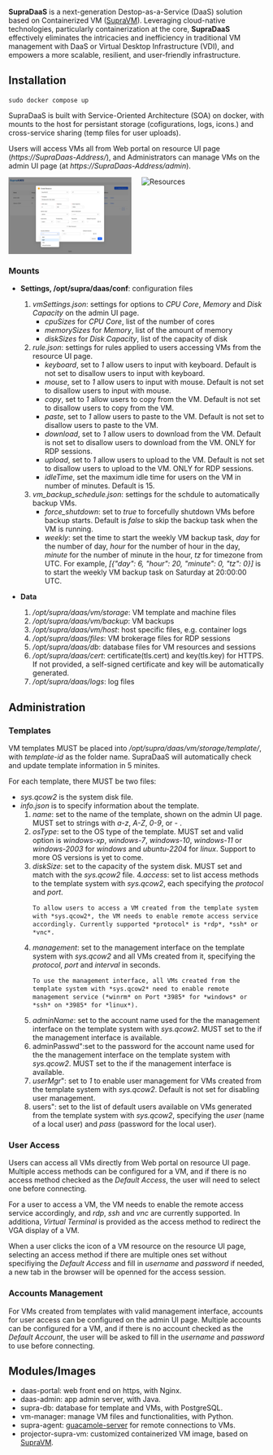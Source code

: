 **SupraDaaS** is a next-generation Destop-as-a-Service (DaaS) solution based on Containerized VM ([SupraVM](https://github.com/supraaxes/supravm)). Leveraging cloud-native technologies, particularly containerization at the core, **SupraDaaS** effectively eliminates the intricacies and inefficiency in traditional VM management with DaaS or Virtual Desktop Infrastructure (VDI), and empowers a more scalable, resilient, and user-friendly infrastructure.

## Installation
```
sudo docker compose up
```

SupraDaaS is built with Service-Oriented Architecture (SOA) on docker, with mounts to the host for persistant storage (cofigurations, logs, icons.) and cross-service sharing (temp files for user uploads).

Users will access VMs all from Web portal on resource UI page (*https://SupraDaas-Address/*), and Administrators can manage VMs on the admin UI page (at *https://SupraDaas-Address/admin*).

<div style="display: flex; justify-content: space-between;">
  <img src="examples/SupraDaaS-admin.png" alt="Admin" style="width: 48%;"/>
  <img src="examples/SupraDaaS-resources.png" alt="Resources" style="width: 48%;"/>
</div>

### Mounts 
- **Settings, /opt/supra/daas/conf**: configuration files  
    1. *vmSettings.json*: settings for options to *CPU Core*, *Memory* and *Disk Capacity* on the admin UI page. 
        - *cpuSizes* for *CPU Core*, list of the number of cores
        - *memorySizes* for *Memory*, list of the amount of memory
        - *diskSizes* for *Disk Capacity*, list of the capacity of disk
    2. *rule.json*: settings for rules applied to users accessing VMs from the resource UI page.
        - *keyboard*, set to *1* allow users to input with keyboard. Default is not set to disallow users to input with keyboard.
        - *mouse*, set to *1* allow users to input with mouse. Default is not set to disallow users to input with mouse.
        - *copy*, set to *1* allow users to copy from the VM. Default is not set to disallow users to copy from the VM.
        - *paste*, set to *1* allow users to paste to the VM. Default is not set to disallow users to paste to the VM.
        - *download*, set to *1* allow users to download from the VM. Default is not set to disallow users to download from the VM. ONLY for RDP sessions.
        - *upload*, set to *1* allow users to upload to the VM. Default is not set to disallow users to upload to the VM. ONLY for RDP sessions.
        - *idleTime*, set the maximum idle time for users on the VM in number of minutes. Default is 15.
    3. *vm_backup_schedule.json*: settings for the schdule to automatically backup VMs.
        - *force_shutdown*: set to *true* to forcefully shutdown VMs before backup starts. Default is *false* to skip the backup task when the VM is running.
        - *weekly*: set the time to start the weekly VM backup task, *day* for the number of day, *hour* for the number of hour in the day, *minute* for the number of minute in the hour, *tz* for timezone from UTC. For example, *[{"day": 6, "hour": 20, "minute": 0, "tz": 0}]* is to start the weekly VM backup task on Saturday at 20:00:00 UTC.

- **Data** 
    1. */opt/supra/daas/vm/storage*: VM template and machine files 
    2. */opt/supra/daas/vm/backup*: VM backups  
    3. */opt/supra/daas/vm/host*: host specific files, e.g. container logs
    4. */opt/supra/daas/files*: VM brokerage files for RDP sessions
    5. */opt/supra/daas/db*: database files for VM resources and sessions
    6. */opt/supra/daas/cert*: certificate(tls.cert) and key(tls.key) for HTTPS. If not provided, a self-signed certificate and key will be automatically generated.
    7. */opt/supra/daas/logs*: log files

## Administration

### Templates 
VM templates MUST be placed into */opt/supra/daas/vm/storage/template/*, with *template-id* as the folder name. SupraDaaS will automatically check and update template information in 5 minites.

For each template, there MUST be two files: 
- *sys.qcow2* is the system disk file.
- *info.json* is to specify information about the template.
    1. *name*: set to the name of the template, shown on the admin UI page. MUST set to strings with *a-z*, *A-Z*, *0-9*, or *-* .
    2. *osType*: set to the OS type of the template. MUST set and valid option is *windows-xp*, *windows-7*, *windows-10*, *windows-11* or *windows-2003* for *windows* and *ubuntu-2204* for *linux*. Support to more OS versions is yet to come.
    3. *diskSize*: set to the capacity of the system disk. MUST set and match with the *sys.qcow2* file.
    4.*access*: set to list access methods to the template system with *sys.qcow2*, each specifying the *protocol* and *port*.
        ```
        To allow users to access a VM created from the template system with *sys.qcow2*, the VM needs to enable remote access service accordingly. Currently supported *protocol* is *rdp*, *ssh* or *vnc*.
        ```
    5. *management*: set to the management interface on the template system with *sys.qcow2* and all VMs created from it, specifying the *protocol*, *port* and *interval* in seconds.
        ```
        To use the management interface, all VMs created from the template system with *sys.qcow2* need to enable remote management service (*winrm* on Port *3985* for *windows* or *ssh* on *3985* for *linux*).
        ```
    6. *adminName*: set to the account name used for the the management interface on the template system with *sys.qcow2*. MUST set to the if the management interface is available.
    7. adminPasswd":set to the password for the account name used for the the management interface on the template system with *sys.qcow2*. MUST set to the if the management interface is available.
    8. *userMgr*": set to *1* to enable user management for VMs created from the template system with *sys.qcow2*. Default is not set for disabling user management.
    9. users": set to the list of default users available on VMs generated from the template system with *sys.qcow2*, specifying the *user* (name of a local user) and *pass* (password for the local user).

### User Access
Users can access all VMs directly from Web portal on resource UI page. Multiple access methods can be configured for a VM, and if there is no access method checked as the *Default Access*, the user will need to select one before connecting.

For a user to access a VM, the VM needs to enable the remote access service accordingly, and *rdp*, *ssh* and *vnc* are currently supported. In additiona, *Virtual Terminal* is provided as the access method to redirect the VGA display of a VM.

When a user clicks the icon of a VM resource on the resource UI page, selecting an access method if there are multiple ones set without specifiying the *Default Access* and fill in *username* and *password* if needed, a new tab in the browser will be openned for the access session. 

### Accounts Management
For VMs created from templates with valid management interface, accounts for user access can be configured on the admin UI page. Multiple accounts can be configured for a VM, and if there is no account checked as the *Default Account*, the user will be asked to fill in the *username* and *password* to use before connecting.

## Modules/Images
- daas-portal: web front end on https, with Nginx.
- daas-admin: app admin server, with Java.
- supra-db: database for template and VMs, with PostgreSQL.
- vm-manager: manage VM files and functionalities, with Python.
- supra-agent: [guacamole-server](https://github.com/apache/guacamole-server) for remote connections to VMs. 
- projector-supra-vm: customized containerized VM image, based on [SupraVM](https://github.com/supraaxes/supravm).

